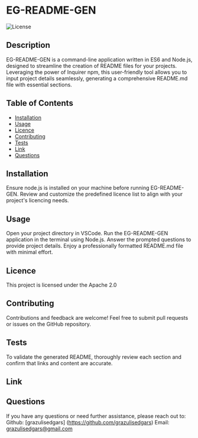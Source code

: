 # EG-README-GEN
  ![License](https://img.shields.io/badge/License-Apache_2.0-blue.svg)

  ## Description
  EG-README-GEN is a command-line application written in ES6 and Node.js, designed to streamline the creation of README files for your projects. Leveraging the power of Inquirer npm, this user-friendly tool allows you to input project details seamlessly, generating a comprehensive README.md file with essential sections.

  ## Table of Contents
  - [Installation](#installation)
  - [Usage](#usage)
  - [Licence](#licence)
  - [Contributing](#contribution)
  - [Tests](#tests)
  - [Link](#link)
  - [Questions](#questions)

  ## Installation
  Ensure node.js is installed on your machine before running EG-README-GEN. Review and customize the predefined licence list to align with your project's licencing needs.

  ## Usage
  Open your project directory in VSCode. Run the EG-README-GEN application in the terminal using Node.js. Answer the prompted questions to provide project details. Enjoy a professionally formatted README.md file with minimal effort. 

  ## Licence
  This project is licensed under the Apache 2.0

  ## Contributing
  Contributions and feedback are welcome! Feel free to submit pull requests or issues on the GitHub repository.

  ## Tests 
  To validate the generated README, thoroughly review each section and confirm that links and content are accurate.

  ## Link

  ## Questions

  If you have any questions or need further assistance, please reach out to: 
  Github: [grazulisedgars] (https://github.com/grazulisedgars)
  Email: grazulisedgars@gmail.com

